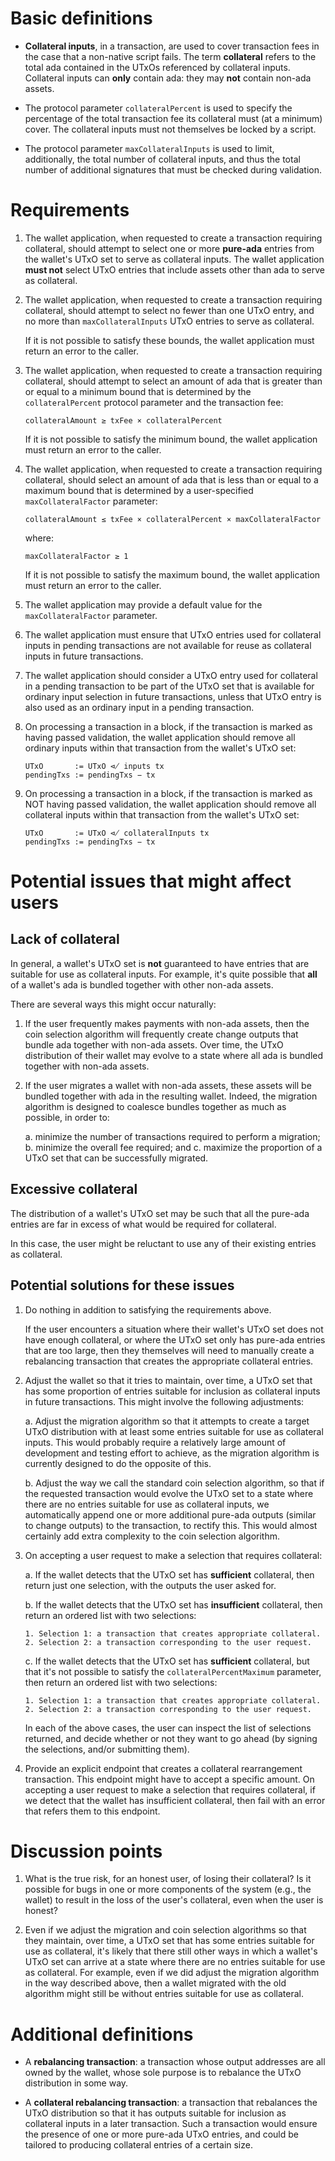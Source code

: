 # Basic definitions

*   **Collateral inputs**, in a transaction, are used to cover transaction fees
    in the case that a non-native script fails. The term **collateral** refers
    to the total ada contained in the UTxOs referenced by collateral inputs.
    Collateral inputs can **only** contain ada: they may **not** contain
    non-ada assets.

*   The protocol parameter `collateralPercent` is used to specify the
    percentage of the total transaction fee its collateral must (at a minimum)
    cover. The collateral inputs must not themselves be locked by a script.

*   The protocol parameter `maxCollateralInputs` is used to limit,
    additionally, the total number of collateral inputs, and thus the total
    number of additional signatures that must be checked during validation.

# Requirements

1.  The wallet application, when requested to create a transaction requiring
    collateral, should attempt to select one or more **pure-ada** entries from
    the wallet's UTxO set to serve as collateral inputs. The wallet application
    **must not** select UTxO entries that include assets other than ada to
    serve as collateral.

2.  The wallet application, when requested to create a transaction requiring
    collateral, should attempt to select no fewer than one UTxO entry, and no
    more than `maxCollateralInputs` UTxO entries to serve as collateral.

    If it is not possible to satisfy these bounds, the wallet application must
    return an error to the caller.

3.  The wallet application, when requested to create a transaction requiring
    collateral, should attempt to select an amount of ada that is greater than
    or equal to a minimum bound that is determined by the `collateralPercent`
    protocol parameter and the transaction fee:

        collateralAmount ≥ txFee × collateralPercent

    If it is not possible to satisfy the minimum bound, the wallet application
    must return an error to the caller.

4.  The wallet application, when requested to create a transaction requiring
    collateral, should select an amount of ada that is less than or equal to a
    maximum bound that is determined by a user-specified `maxCollateralFactor`
    parameter:

        collateralAmount ≤ txFee × collateralPercent × maxCollateralFactor

    where:

        maxCollateralFactor ≥ 1

    If it is not possible to satisfy the maximum bound, the wallet application
    must return an error to the caller.

5.  The wallet application may provide a default value for the
    `maxCollateralFactor` parameter.

6.  The wallet application must ensure that UTxO entries used for collateral
    inputs in pending transactions are not available for reuse as collateral
    inputs in future transactions.

7.  The wallet application should consider a UTxO entry used for collateral in
    a pending transaction to be part of the UTxO set that is available for
    ordinary input selection in future transactions, unless that UTxO entry is
    also used as an ordinary input in a pending transaction.

8.  On processing a transaction in a block, if the transaction is marked as
    having passed validation, the wallet application should remove all ordinary
    inputs within that transaction from the wallet's UTxO set:

        UTxO       := UTxO ⋪ inputs tx
        pendingTxs := pendingTxs − tx

9.  On processing a transaction in a block, if the transaction is marked as NOT
    having passed validation, the wallet application should remove all
    collateral inputs within that transaction from the wallet's UTxO set:

        UTxO       := UTxO ⋪ collateralInputs tx
        pendingTxs := pendingTxs − tx

# Potential issues that might affect users

## Lack of collateral

In general, a wallet's UTxO set is **not** guaranteed to have entries that are
suitable for use as collateral inputs. For example, it's quite possible that
**all** of a wallet's ada is bundled together with other non-ada assets.

There are several ways this might occur naturally:

1.  If the user frequently makes payments with non-ada assets, then the coin
    selection algorithm will frequently create change outputs that bundle ada
    together with non-ada assets. Over time, the UTxO distribution of their
    wallet may evolve to a state where all ada is bundled together with non-ada
    assets.

2.  If the user migrates a wallet with non-ada assets, these assets will be
    bundled together with ada in the resulting wallet. Indeed, the migration
    algorithm is designed to coalesce bundles together as much as possible, in
    order to:

    a. minimize the number of transactions required to perform a migration;
    b. minimize the overall fee required; and
    c. maximize the proportion of a UTxO set that can be successfully migrated.

## Excessive collateral

The distribution of a wallet's UTxO set may be such that all the pure-ada
entries are far in excess of what would be required for collateral.

In this case, the user might be reluctant to use any of their existing entries
as collateral.

## Potential solutions for these issues

1.  Do nothing in addition to satisfying the requirements above.

    If the user encounters a situation where their wallet's UTxO set does not
    have enough collateral, or where the UTxO set only has pure-ada entries
    that are too large, then they themselves will need to manually create a
    rebalancing transaction that creates the appropriate collateral entries.

2.  Adjust the wallet so that it tries to maintain, over time, a UTxO set that
    has some proportion of entries suitable for inclusion as collateral inputs
    in future transactions. This might involve the following adjustments:

    a.  Adjust the migration algorithm so that it attempts to create a target
        UTxO distribution with at least some entries suitable for use as
        collateral inputs. This would probably require a relatively large
        amount of development and testing effort to achieve, as the migration
        algorithm is currently designed to do the opposite of this.

    b.  Adjust the way we call the standard coin selection algorithm, so that
        if the requested transaction would evolve the UTxO set to a state where
        there are no entries suitable for use as collateral inputs, we
        automatically append one or more additional pure-ada outputs (similar
        to change outputs) to the transaction, to rectify this. This would
        almost certainly add extra complexity to the coin selection algorithm.

3.  On accepting a user request to make a selection that requires collateral:

    a.  If the wallet detects that the UTxO set has **sufficient** collateral,
        then return just one selection, with the outputs the user asked for.

    b.  If the wallet detects that the UTxO set has **insufficient** collateral,
        then return an ordered list with two selections:

        1. Selection 1: a transaction that creates appropriate collateral.
        2. Selection 2: a transaction corresponding to the user request.

    c.  If the wallet detects that the UTxO set has **sufficient** collateral,
        but that it's not possible to satisfy the `collateralPercentMaximum`
        parameter, then return an ordered list with two selections:

        1. Selection 1: a transaction that creates appropriate collateral.
        2. Selection 2: a transaction corresponding to the user request.

    In each of the above cases, the user can inspect the list of selections
    returned, and decide whether or not they want to go ahead (by signing the
    selections, and/or submitting them).

4.  Provide an explicit endpoint that creates a collateral rearrangement
    transaction. This endpoint might have to accept a specific amount.  On
    accepting a user request to make a selection that requires collateral, if
    we detect that the wallet has insufficient collateral, then fail with an
    error that refers them to this endpoint.

# Discussion points

1.  What is the true risk, for an honest user, of losing their collateral? Is
    it possible for bugs in one or more components of the system (e.g., the
    wallet) to result in the loss of the user's collateral, even when the user
    is honest?

2.  Even if we adjust the migration and coin selection algorithms so that they
    maintain, over time, a UTxO set that has some entries suitable for use as
    collateral, it's likely that there still other ways in which a wallet's
    UTxO set can arrive at a state where there are no entries suitable for use
    as collateral. For example, even if we did adjust the migration algorithm
    in the way described above, then a wallet migrated with the old algorithm
    might still be without entries suitable for use as collateral.

# Additional definitions

*   A **rebalancing transaction**: a transaction whose output addresses are all
    owned by the wallet, whose sole purpose is to rebalance the UTxO
    distribution in some way.

*   A **collateral rebalancing transaction**: a transaction that rebalances the
    UTxO distribution so that it has outputs suitable for inclusion as
    collateral inputs in a later transaction. Such a transaction would ensure
    the presence of one or more pure-ada UTxO entries, and could be tailored to
    producing collateral entries of a certain size.
